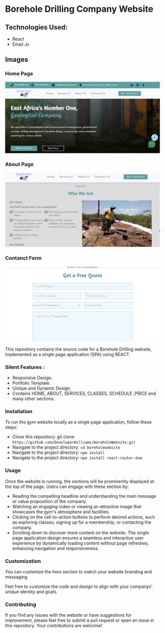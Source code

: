 # Borehole Drilling Company Website

## Technologies Used:
 
 * React
 * Email Js

## Images

### Home Page

![Image One](public/geo3.png)

### About Page

![Image Two](public/geo2.png)

### Contanct Form

![Image Three](public/geo1.png)

This repository contains the source code for a Borehole Drilling website, implemented as a single page application (SPA) using REACT.


 ### Silent Features :

* Responsive Design.
* Portfolio Template.
* Unique and Dynamic Design.
* Contains HOME, ABOUT, SERVICES, CLASSES, SCHEDULE ,PRICE and many other sections.

### Installation
To run the gym website locally as a single page application, follow these steps:
- Clone this repository: git clone `https://github.com/DeveloperWilliams/boreholeWebsite.git`
- Navigate to the project directory: `cd boreholewebsite`
- Navigate to the project directory: `npm install`
- Navigate to the project directory: `npm install react-router-dom`


### Usage
Once the website is running, the  sections will be prominently displayed at the top of the page. Users can engage with these section by:
- Reading the compelling headline and understanding the main message or value proposition of the company.
- Watching an engaging video or viewing an attractive image that showcases the gym's atmosphere and facilities.
- Clicking on the call-to-action buttons to perform desired actions, such as exploring classes, signing up for a membership, or contacting the company.
- Scrolling down to discover more content on the website.
The single page application design ensures a seamless and interactive user experience by dynamically loading content without page refreshes, enhancing navigation and responsiveness.

### Customization

You can customize the hero section to match your website branding and messaging. 


Feel free to customize the code and design to align with your companys' unique identity and goals.

### Contributing

If you find any issues with the website or have suggestions for improvement, please feel free to submit a pull request or open an issue in this repository. Your contributions are welcome!

